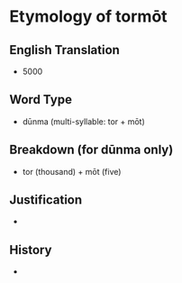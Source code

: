 # Etymology of tormōt

## English Translation
- 5000

## Word Type
- dūnma (multi-syllable: tor + mōt)

## Breakdown (for dūnma only)
- tor (thousand) + mōt (five)

## Justification
- 

## History
- 
